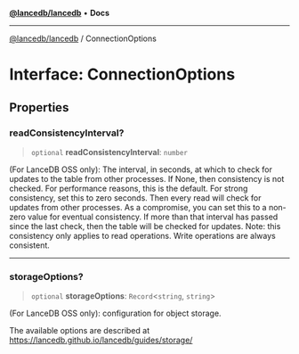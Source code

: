 [**@lancedb/lancedb**](../README.md) • **Docs**

***

[@lancedb/lancedb](../globals.md) / ConnectionOptions

# Interface: ConnectionOptions

## Properties

### readConsistencyInterval?

> `optional` **readConsistencyInterval**: `number`

(For LanceDB OSS only): The interval, in seconds, at which to check for
updates to the table from other processes. If None, then consistency is not
checked. For performance reasons, this is the default. For strong
consistency, set this to zero seconds. Then every read will check for
updates from other processes. As a compromise, you can set this to a
non-zero value for eventual consistency. If more than that interval
has passed since the last check, then the table will be checked for updates.
Note: this consistency only applies to read operations. Write operations are
always consistent.

***

### storageOptions?

> `optional` **storageOptions**: `Record`&lt;`string`, `string`&gt;

(For LanceDB OSS only): configuration for object storage.

The available options are described at https://lancedb.github.io/lancedb/guides/storage/
